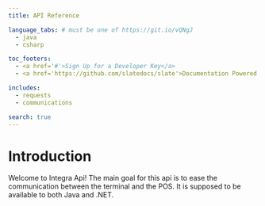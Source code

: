 ```yaml
---
title: API Reference

language_tabs: # must be one of https://git.io/vQNgJ
  - java
  - csharp

toc_footers:
  - <a href='#'>Sign Up for a Developer Key</a>
  - <a href='https://github.com/slatedocs/slate'>Documentation Powered by Slate</a>

includes:   
  - requests
  - communications

search: true
---
```


# Introduction

Welcome to Integra Api! The main goal for this api is to ease the communication between the terminal and the POS.
It is supposed to be available to both Java and .NET.

